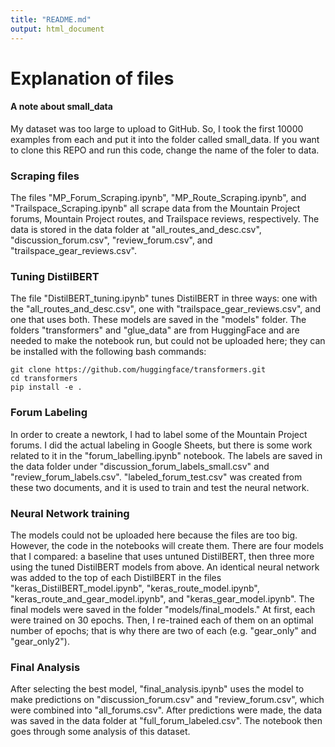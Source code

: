```yaml
---
title: "README.md"
output: html_document
---
```



# Explanation of files

#### A note about small_data
My dataset was too large to upload to GitHub. So, I took the first 10000 examples from each and put it into the folder called small_data. If you want to clone this REPO and run this code, change the name of the foler to data. 


### Scraping files

The files "MP_Forum_Scraping.ipynb", "MP_Route_Scraping.ipynb", and "Trailspace_Scraping.ipynb" all scrape data from the Mountain Project forums, Mountain Project routes, and Trailspace reviews, respectively. The data is stored in the data folder at "all_routes_and_desc.csv", "discussion_forum.csv", "review_forum.csv", and "trailspace_gear_reviews.csv". 



### Tuning DistilBERT

The file "DistilBERT_tuning.ipynb" tunes DistilBERT in three ways: one with the "all_routes_and_desc.csv", one with "trailspace_gear_reviews.csv", and one that uses both. These models are saved in the "models" folder. The folders "transformers" and "glue_data" are from HuggingFace and are needed to make the notebook run, but could not be uploaded here; they can be installed with the following bash commands:

```
git clone https://github.com/huggingface/transformers.git
cd transformers
pip install -e .
```



### Forum Labeling

In order to create a newtork, I had to label some of the Mountain Project forums. I did the actual labeling in Google Sheets, but there is some work related to it in the "forum_labelling.ipynb" notebook. The labels are saved in the data folder under "discussion_forum_labels_small.csv" and "review_forum_labels.csv". "labeled_forum_test.csv" was created from these two documents, and it is used to train and test the neural network. 



### Neural Network training

The models could not be uploaded here because the files are too big. However, the code in the notebooks will create them. There are four models that I compared: a baseline that uses untuned DistilBERT, then three more using the tuned DistilBERT models from above. An identical neural network was added to the top of each DistilBERT in the files "keras_DistilBERT_model.ipynb", "keras_route_model.ipynb", "keras_route_and_gear_model.ipynb", and "keras_gear_model.ipynb". The final models were saved in the folder "models/final_models." At first, each were trained on 30 epochs. Then, I re-trained each of them on an optimal number of epochs; that is why there are two of each (e.g. "gear_only" and "gear_only2").



### Final Analysis

After selecting the best model, "final_analysis.ipynb" uses the model to make predictions on "discussion_forum.csv" and "review_forum.csv", which were combined into "all_forums.csv". After predictions were made, the data was saved in the data folder at "full_forum_labeled.csv". The notebook then goes through some analysis of this dataset. 



